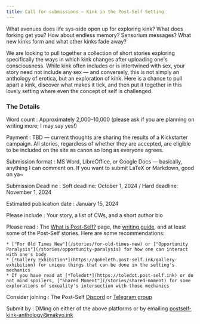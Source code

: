 ```yaml
---
title: Call for submissions — Kink in the Post-Self Setting
---
```


What avenues does life sys-side open up for exploring kink? What does forking get you? How about endless memory? Sensorium messages? What new kinks form and what other kinks fade away?

We are looking to pull together a collection of short stories exploring specifically the ways in which kink changes after uploading one's consciousness. While kink often includes or is intertwined with sex, your story need not include any sex — and conversely, this is not simply an anthology of erotica, but an exploration of kink. Here is a chance to pull apart a kink, discover what makes it tick, and then put it together in this lovely setting where even the concept of self is challenged.

### The Details

Word count
:   Approximately 2,000–10,000 (please ask if you are planning on writing more; I may say yes!)

Payment
:   TBD — current thoughts are sharing the results of a Kickstarter campaign. All stories, regardless of whether they are accepted, are eligible to be included on the site as canon so long as everyone agrees.

Submission format
:   MS Word, LibreOffice, or Google Docs — basically, anything I can comment on. If you want to submit LaTeX or Markdown, good on ya~

Submission Deadline
:   Soft deadline: October 1, 2024 / Hard deadline: November 1, 2024

Estimated publication date
:   January 15, 2024

Please include
:   Your story, a list of CWs, and a short author bio

Please read
:   The [What is Post-Self?](https://wiki.post-self.ink/wiki/What_is_Post-Self%3F) page, the [writing guide](https://wiki.post-self.ink/wiki/Writing_guide), and at least some of the Post-Self stories. Here are some recommendations: 

    * ["For Old Times New"](/stories/for-old-times-new) or ["Opportunity Paralysis"](/stories/opportunity-paralysis) for how one can interact with one's body
    * [*Gallery Exhibition*](https://qoheleth.post-self.ink/gallery-exhibition) for unique things that can be done in the setting's mechanics
    * If you have read at [*Toledot*](https://toledot.post-self.ink) or do not mind spoilers, ["Shared Moment"](/stories/shared-moment) for some explorations of sexuality's intersection with those mechanics

Consider joining
:  The Post-Self [Discord](https://makyo.io/ps-discord) or [Telegram group](https://makyo.io/ps-telegram)

Submit by
:   DMing on either of the above platforms or by emailing <postself-kink-anthology@makyo.ink>
